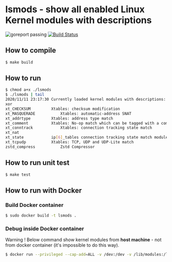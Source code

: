 # lsmods - show all enabled Linux Kernel modules with descriptions

![goreport passing](https://goreportcard.com/badge/github.com/bieli/lsmods)
[![Build Status](https://travis-ci.org/bieli/lsmods.png)](https://travis-ci.org/bieli/lsmods)

## How to compile
```bash
$ make build
```

## How to run
```bash
$ chmod a+x ./lsmods
$ ./lsmods | tail
2020/11/11 23:17:30 Currently loaded kernel modules with descriptions:
xor				
xt_CHECKSUM			Xtables: checksum modification
xt_MASQUERADE			Xtables: automatic-address SNAT
xt_addrtype			Xtables: address type match
xt_comment			Xtables: No-op match which can be tagged with a comment
xt_conntrack			Xtables: connection tracking state match
xt_nat				
xt_state			ip[6]_tables connection tracking state match module
xt_tcpudp			Xtables: TCP, UDP and UDP-Lite match
zstd_compress			Zstd Compressor
```

## How to run unit test
```bash
$ make test
```

## How to run with Docker

### Build Docker container
```bash
$ sudo docker build -t lsmods .
```

### Debug inside Docker container
Warning ! Below command show kernel modules from **host machine** - not from docker container (it's impossible to do this way).
```bash
$ docker run --privileged --cap-add=ALL -v /dev:/dev -v /lib/modules:/lib/modules -it lsmods /go/src/app/lsmods
```

